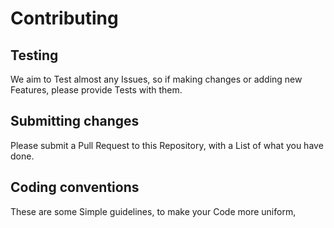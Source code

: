 # Contributing

## Testing
We aim to Test almost any Issues, so if making changes or adding new Features, please provide Tests with them.

## Submitting changes
Please submit a Pull Request to this Repository, with a List of what you have done.

## Coding conventions
These are some Simple guidelines, to make your Code more uniform,
<!--stackedit_data:
eyJoaXN0b3J5IjpbLTM3ODU5MzA2NV19
-->